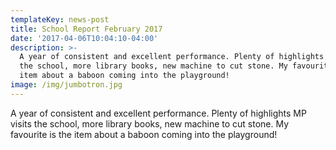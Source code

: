 ```yaml
---
templateKey: news-post
title: School Report February 2017
date: '2017-04-06T10:04:10-04:00'
description: >-
  A year of consistent and excellent performance. Plenty of highlights MP visits
  the school, more library books, new machine to cut stone. My favourite is the
  item about a baboon coming into the playground!
image: /img/jumbotron.jpg
---
```

A year of consistent and excellent performance. Plenty of highlights MP visits the school, more library books, new machine to cut stone. My favourite is the item about a baboon coming into the playground!
